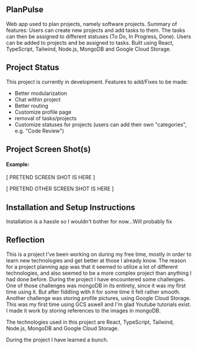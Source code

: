 ## PlanPulse

Web app used to plan projects, namely software projects.
Summary of features: Users can create new projects and add tasks to them. The tasks can then be assigned to different statuses (To Do, In Progress, Done). Users can be added to projects and be assigned to tasks. 
Built using React, TypeScript, Tailwind, Node.js, MongoDB and Google Cloud Storage.
## Project Status

This project is currently in development. 
Features to add/Fixes to be made:
  - Better modularization
  - Chat within project
  - Better routing
  - Customize profile page
  - removal of tasks/projects
  - Customize statuses for projects (users can add their own "categories", e.g. "Code Review")

## Project Screen Shot(s)

#### Example:   

[ PRETEND SCREEN SHOT IS HERE ]

[ PRETEND OTHER SCREEN SHOT IS HERE ]

## Installation and Setup Instructions

Installation is a hassle so I wouldn't bother for now...Will probably fix

## Reflection

This is a project I've been working on during my free time, mostly in order to learn new technologies and get better at those I already know. The reason for a project planning app was that it seemed to utilize a lot of different technologies, and also seemed to be a more complex project than anything I had done before. 
During the project I have encountered some challenges. One of those challenges was mongoDB in its entirety, since it was my first time using it. But after fiddling with it for some time it felt rather smooth.
Another challenge was storing profile pictures, using Google Cloud Storage. This was my first time using GCS aswell and I'm glad Youtube tutorials exist. I made it work by storing references to the images in mongoDB.

The technologies used in this project are React, TypeScript, Tailwind, Node.js, MongoDB and Google Cloud Storage.

During the project I have learned a bunch.
